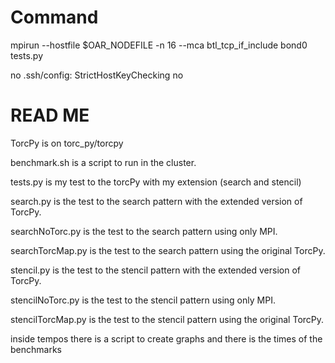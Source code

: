 # Command
mpirun --hostfile $OAR_NODEFILE -n 16 --mca btl_tcp_if_include bond0 tests.py

no .ssh/config:
StrictHostKeyChecking no


# READ ME
TorcPy is on torc_py/torcpy

benchmark.sh is a script to run in the cluster.

tests.py is my test to the torcPy with my extension (search and stencil)

search.py is the test to the search pattern with the extended version of TorcPy. 

searchNoTorc.py is the test to the search pattern using only MPI.

searchTorcMap.py is the test to the search pattern using the original TorcPy.

stencil.py is the test to the stencil pattern with the extended version of TorcPy. 

stencilNoTorc.py is the test to the stencil pattern using only MPI.

stencilTorcMap.py is the test to the stencil pattern using the original TorcPy.

inside tempos there is a script to create graphs and there is the times of the benchmarks
